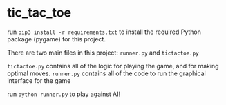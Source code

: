 # tic_tac_toe
run ```pip3 install -r requirements.txt``` to install the required Python package (pygame) for this project.

There are two main files in this project: ```runner.py``` and ```tictactoe.py```

```tictactoe.py``` contains all of the logic for playing the game, and for making optimal moves. ```runner.py``` contains all of the code to run the graphical interface for the game

run ```python runner.py``` to play against AI!
